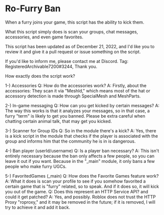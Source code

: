 # Ro-Furry Ban
When a furry joins your game, this script has the ability to kick them.


What this script simply does is scan your groups, chat messages, accessories, and even game favorites.


This script has been updated as of December 21, 2022, and I'd like you to review it and give it a pull request or issue something on the script.


If you'd like to inform me, please contact me at Discord. Tag: RegisteredArchivable7200#3244, Thank you.


How exactly does the script work?


1-) Accessories
Q: How do the accessories work?
A: Firstly, about the accessories: They scan it via "MeshId," which means most of the hat or accessory detection is made through SpecialMesh and MeshParts.


2-) In-game messaging
Q: How can you get kicked by certain messages?
A: The way this works is that it analyzes your messages, so in that case, a furry "term" is likely to get you banned. Please be extra careful when chatting certain animal talk, that may get you kicked.


3-) Scanner for Group IDs
Q: So in the module there's a kick?
A: Yes, there is a kick script in the module that checks if the player is associated with the group and informs him that the community he is in is dangerous.


4-) Ban player (userId/username)
Q: Is a player ban necessary?
A: This isn't entirely necessary because the ban only affects a few people, so you can leave it out if you want. Because in the "_main" module, it only bans a few people who make furry UGCs.


5-) FavoritedGames (_main)
Q: How does the Favorite Games feature work?
A: What it does is scan your profile to see if you somehow favorited a certain game that is "furry" related, so to speak. And if it does so, it will kick you out of the game.
Q: Does this represent an HTTP Service API? and could it get patched?
A: Yes, and possibly. Roblox does not trust the HTTP Proxy "roproxy," and it may be removed in the future; if it is removed, I will try to achieve it and add it back. 
